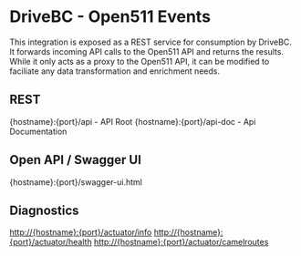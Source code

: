# DriveBC - Open511 Events

This integration is exposed as a REST service for consumption by DriveBC.  It forwards incoming API calls to the Open511 API and returns the results.  While it only acts as a proxy to the Open511 API, it can be modified to faciliate any data transformation and enrichment needs.

## REST

{hostname}:{port}/api - API Root
{hostname}:{port}/api-doc - Api Documentation

## Open API / Swagger UI

{hostname}:{port}/swagger-ui.html

## Diagnostics

<http://{hostname}:{port}/actuator/info>
<http://{hostname}:{port}/actuator/health>
<http://{hostname}:{port}/actuator/camelroutes>
